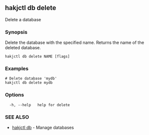 ## hakjctl db delete

Delete a database

### Synopsis

Delete the database with the specified name. Returns the name of the deleted database.

```
hakjctl db delete NAME [flags]
```

### Examples

```
# Delete database 'mydb'
hakjctl db delete mydb
```

### Options

```
  -h, --help   help for delete
```

### SEE ALSO

* [hakjctl db](hakjctl_db.md)	 - Manage databases

